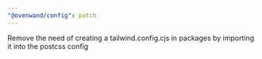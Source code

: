 ```yaml
---
"@ovenwand/config": patch
---
```


Remove the need of creating a tailwind.config.cjs in packages by importing it into the postcss config

